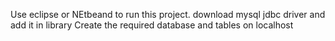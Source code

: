 Use eclipse or NEtbeand to run this project.
download mysql jdbc driver and add it in library
Create the required database and tables on localhost

